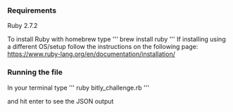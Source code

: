 ### Requirements

Ruby 2.7.2

To install Ruby with homebrew type
'''
brew install ruby
'''
If installing using a different OS/setup follow the instructions on the following page:
https://www.ruby-lang.org/en/documentation/installation/
### Running the file
In your terminal type
'''
ruby bitly_challenge.rb
'''

and hit enter to see the JSON output